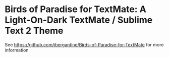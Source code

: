 Birds of Paradise for TextMate: A Light-On-Dark TextMate / Sublime Text 2 Theme
===============================================================================

See https://github.com/jbergantine/Birds-of-Paradise-for-TextMate for more information